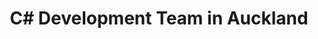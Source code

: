 ---
title: C# Development Team in Auckland
permalink: /landings/c--developer-auckland
technology: C#
location: Auckland
---
